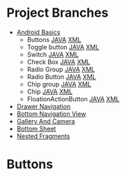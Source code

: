 # Project Branches

- [Android Basics](https://github.com/hipradeep/AndroidBasicProjects/tree/androidbasics/app/src/main/java/com/hipradeep/learnandroid/androidbasics)
    - Buttons [JAVA]() [XML]()
    - Toggle button [JAVA]() [XML]()
    - Switch [JAVA]() [XML]()
    - Check Box [JAVA]() [XML]()
    - Radio Group [JAVA]() [XML]()
    - Radio Button [JAVA]() [XML]()
    - Chip group [JAVA]() [XML]()
    - Chip [JAVA]() [XML]()
    - FloationActionButton [JAVA]() [XML]()
- [Drawer Navigation](https://github.com/hipradeep/AndroidBasicProjects/tree/Drawer_Navigation/app/src/main/java/com/hipradeep/learnandroid/drawernavigations)
- [Bottom Navigation View](https://github.com/hipradeep/AndroidBasicProjects/tree/Bottom_Navigation_View_Type_1/app/src/main/java/com/hipradeep/learnandroid/bottomnavigationbar)
- [Gallery And Camera](https://github.com/hipradeep/AndroidBasicProjects/tree/gallery_and_camera/app/src/main/java/com/hipradeep/learnandroid/galleryandcamera)
- [Bottom Sheet](https://github.com/hipradeep/AndroidBasicProjects/tree/bottom_sheet/app/src/main/java/com/hipradeep/learnandroid/bottomsheet)
- [Nested Fragments](https://github.com/hipradeep/AndroidBasicProjects/tree/nestedfragments/app/src/main/java/com/hipradeep/learnandroid/nestedfragments)


# Buttons
